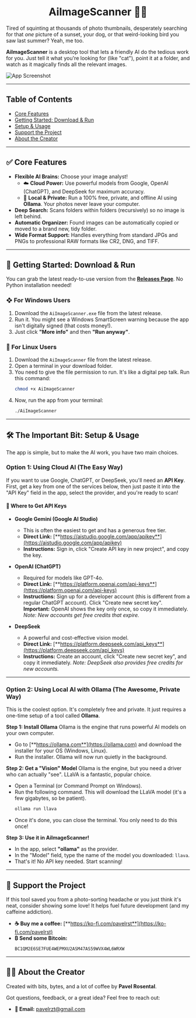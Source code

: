 <div align="center">
  <h1>AiImageScanner 🤖✨</h1>
</div>

Tired of squinting at thousands of photo thumbnails, desperately searching for that *one* picture of a sunset, your dog, or that weird-looking bird you saw last summer? Yeah, me too.

**AiImageScanner** is a desktop tool that lets a friendly AI do the tedious work for you. Just tell it what you're looking for (like "cat"), point it at a folder, and watch as it magically finds all the relevant images.

![App Screenshot](https://github.com/user-attachments/assets/68a35324-4abb-4dae-bfe6-b59ab3dd06d1)

---

## Table of Contents

- [Core Features](#-core-features)
- [Getting Started: Download & Run](#-getting-started-download--run)
- [Setup & Usage](#️-the-important-bit-setup--usage)
- [Support the Project](#-support-the-project)
- [About the Creator](#-about-the-creator)

---

## ✅ Core Features

-   **Flexible AI Brains:** Choose your image analyst!
    -   ☁️ **Cloud Power:** Use powerful models from Google, OpenAI (ChatGPT), and DeepSeek for maximum accuracy.
    -   🧠 **Local & Private:** Run a 100% free, private, and offline AI using **Ollama**. Your photos never leave your computer.
-   **Deep Search:** Scans folders within folders (recursively) so no image is left behind.
-   **Automatic Organizer:** Found images can be automatically copied or moved to a brand new, tidy folder.
-   **Wide Format Support:** Handles everything from standard JPGs and PNGs to professional RAW formats like CR2, DNG, and TIFF.

---

## 🚀 Getting Started: Download & Run

You can grab the latest ready-to-use version from the [**Releases Page**](https://github.com/PavelRosen/AiImageScanner/releases). No Python installation needed!

### ❖ For Windows Users

1.  Download the `AiImageScanner.exe` file from the latest release.
2.  Run it. You might see a Windows SmartScreen warning because the app isn't digitally signed (that costs money!).
3.  Just click **"More info"** and then **"Run anyway"**.

### 🐧 For Linux Users

1.  Download the `AiImageScanner` file from the latest release.
2.  Open a terminal in your download folder.
3.  You need to give the file permission to run. It's like a digital pep talk. Run this command:
    ```bash
    chmod +x AiImageScanner
    ```
4.  Now, run the app from your terminal:
    ```bash
    ./AiImageScanner
    ```

---

## 🛠️ The Important Bit: Setup & Usage

The app is simple, but to make the AI work, you have two main choices.

### Option 1: Using Cloud AI (The Easy Way)

If you want to use Google, ChatGPT, or DeepSeek, you'll need an **API Key**. First, get a key from one of the services below, then just paste it into the "API Key" field in the app, select the provider, and you're ready to scan!

#### 🔑 Where to Get API Keys

-   **Google Gemini (Google AI Studio)**
    -   This is often the easiest to get and has a generous free tier.
    -   **Direct Link:** [**https://aistudio.google.com/app/apikey**](https://aistudio.google.com/app/apikey)
    -   **Instructions:** Sign in, click "Create API key in new project", and copy the key.

-   **OpenAI (ChatGPT)**
    -   Required for models like GPT-4o.
    -   **Direct Link:** [**https://platform.openai.com/api-keys**](https://platform.openai.com/api-keys)
    -   **Instructions:** Sign up for a developer account (this is different from a regular ChatGPT account). Click "Create new secret key". **Important:** OpenAI shows the key only once, so copy it immediately. *Note: New accounts get free credits that expire.*

-   **DeepSeek**
    -   A powerful and cost-effective vision model.
    -   **Direct Link:** [**https://platform.deepseek.com/api_keys**](https://platform.deepseek.com/api_keys)
    -   **Instructions:** Create an account, click "Create new secret key", and copy it immediately. *Note: DeepSeek also provides free credits for new accounts.*

---

### Option 2: Using Local AI with Ollama (The Awesome, Private Way)

This is the coolest option. It's completely free and private. It just requires a one-time setup of a tool called **Ollama**.

**Step 1: Install Ollama**
Ollama is the engine that runs powerful AI models on your own computer.

-   Go to [**https://ollama.com**](https://ollama.com) and download the installer for your OS (Windows, Linux).
-   Run the installer. Ollama will now run quietly in the background.

**Step 2: Get a "Vision" Model**
Ollama is the engine, but you need a driver who can actually "see". LLaVA is a fantastic, popular choice.

-   Open a Terminal (or Command Prompt on Windows).
-   Run the following command. This will download the LLaVA model (it's a few gigabytes, so be patient).
    ```bash
    ollama run llava
    ```
-   Once it's done, you can close the terminal. You only need to do this once!

**Step 3: Use it in AiImageScanner!**
-   In the app, select **"ollama"** as the provider.
-   In the "Model" field, type the name of the model you downloaded: `llava`.
-   That's it! No API key needed. Start scanning!

---

## 🙏 Support the Project

If this tool saved you from a photo-sorting headache or you just think it's neat, consider showing some love! It helps fuel future development (and my caffeine addiction).

-   **☕ Buy me a coffee:** [**https://ko-fi.com/pavelrst**](https://ko-fi.com/pavelrst)
-   **₿ Send some Bitcoin:**
    ```
    BC1QM2E6SE7FUE4WEPMXU2ASM47AS59WVX4WL6WRXW
    ```

---

## 👨‍💻 About the Creator

Created with bits, bytes, and a lot of coffee by **Pavel Rosental**.

Got questions, feedback, or a great idea? Feel free to reach out:
-   **📧 Email:** [pavelrzt@gmail.com](mailto:pavelrzt@gmail.com)
